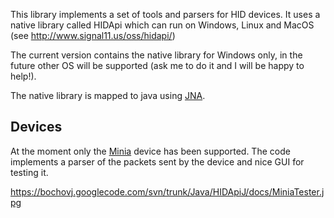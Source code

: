 
This library implements a set of tools and parsers for HID devices.
It uses a native library called HIDApi which can run on Windows, Linux and MacOS (see http://www.signal11.us/oss/hidapi/)

The current version contains the native library for Windows only, in the future other OS will be supported (ask me to do it and I will be happy to help!).

The native library is mapped to java using [JNA](http://jna.java.net/).


Devices
-------

At the moment only the [Minia](http://minitronics.net/) device has been supported.
The code implements a parser of the packets sent by the device and nice GUI for testing it.

https://bochovj.googlecode.com/svn/trunk/Java/HIDApiJ/docs/MiniaTester.jpg
